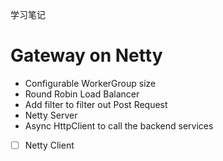 学习笔记

#  Gateway on Netty

  * Configurable WorkerGroup size
  * Round Robin Load Balancer
  * Add filter to filter out Post Request
  * Netty Server
  * Async HttpClient to call the backend services    
  * [ ] Netty Client 
